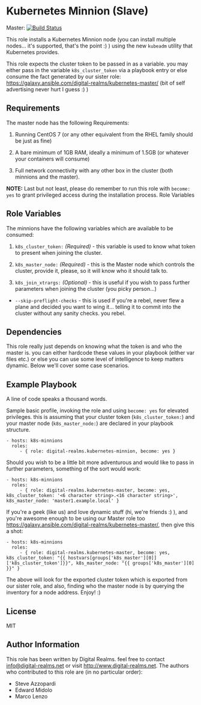 Kubernetes Minnion (Slave)
=========
Master: [![Build Status](https://travis-ci.org/digital-realms/ansible_role_kubernetes_slave.svg?branch=master)](https://travis-ci.org/digital-realms/ansible_role_kubernetes_slave)

This role installs a Kubernetes Minnion node (you can install multiple nodes... it's supported, that's the point :) ) using the new `kubeadm` utility that Kubernetes provides.

This role expects the cluster token to be passed in as a variable. you may either pass in the variable `k8s_cluster_token` via a playbook entry or else consume the fact generated by our sister role: <https://galaxy.ansible.com/digital-realms/kubernetes-master/> (bit of self advertising never hurt I guess :) )

Requirements
------------

The master node has the following Requirements:

1. Running CentOS 7 (or any other equivalent from the RHEL family should be just as fine)

2. A bare minimum of 1GB RAM, ideally a minimum of 1.5GB (or whatever your containers will consume)

3. Full network connectivity with any other box in the cluster (both minnions and the master).

**NOTE:** Last but not least, please do remember to run this role with `become: yes` to grant privileged access during the installation process.
Role Variables

Role Variables
--------------

The minnions have the following variables which are available to be consumed:

1. `k8s_cluster_token:` *(Required)* - this variable is used to know what token to present when joining the cluster.

2. `k8s_master_node:` *(Required)* - this is the Master node which controls the cluster, provide it, please, so it will know who it should talk to.

3. `k8s_join_xtrargs:` *(Optional)* - this is useful if you wish to pass further parameters when joining the cluster (you picky person...)
  * `--skip-preflight-checks` - this is used if you're a rebel, never flew a plane and decided you want to wing it... telling it to commit into the cluster without any sanity checks. you rebel.

Dependencies
------------

This role really just depends on knowing what the token is and who the master is. you can either hardcode these values in your playbook (either var files etc.) or else you can use some level of intelligence to keep matters dynamic. Below we'll cover some case scenarios.

Example Playbook
----------------

A line of code speaks a thousand words.

Sample basic profile, invoking the role and using `become: yes` for elevated privileges. this is assuming that your cluster token (`k8s_cluster_token:`) and your master node (`k8s_master_node:`) are declared in your playbook structure.

    - hosts: k8s-minnions
      roles:
         - { role: digital-realms.kubernetes-minnion, become: yes }

Should you wish to be a little bit more adventurous and would like to pass in further parameters, something of the sort would work:

    - hosts: k8s-minnions
      roles:
         - { role: digital-realms.kubernetes-master, become: yes, k8s_cluster_token: '<6 character string>.<16 character string>', k8s_master_node: 'master1.example.local' }

If you're a geek (like us) and love dynamic stuff (hi, we're friends :) ), and you're awesome enough to be using our Master role too <https://galaxy.ansible.com/digital-realms/kubernetes-master/>, then give this a shot:

    - hosts: k8s-minnions
      roles:
         - { role: digital-realms.kubernetes-master, become: yes, k8s_cluster_token: "{{ hostvars[groups['k8s_master'][0]]['k8s_cluster_token']}}", k8s_master_node: "{{ groups['k8s_master'][0] }}" }

The above will look for the exported cluster token which is exported from our sister role, and also, finding who the master node is by querying the inventory for a node address. Enjoy! :)

License
-------

MIT

Author Information
------------------

This role has been written by Digital Realms. feel free to contact <info@digital-realms.net> or visit <http://www.digital-realms.net>. The authors who contributed to this role are (in no particular order):
* Steve Azzopardi
* Edward Midolo
* Marco Lenzo
